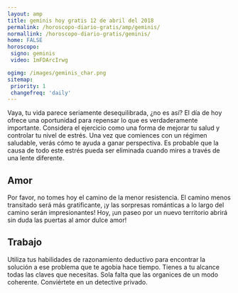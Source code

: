 ```yaml
---
layout: amp
title: geminis hoy gratis 12 de abril del 2018 
permalink: /horoscopo-diario-gratis/amp/geminis/
normallink: /horoscopo-diario-gratis/geminis/
home: FALSE
horoscopo:
 signo: geminis
 video: 1mFDArcIrwg

ogimg: /images/geminis_char.png
sitemap:
 priority: 1
 changefreq: 'daily'
---
```



Vaya, tu vida parece seriamente desequilibrada, ¿no es así? El día de hoy ofrece una oportunidad para repensar lo que es verdaderamente importante. Considera el ejercicio como una forma de mejorar tu salud y controlar tu nivel de estrés. Una vez que comiences con un régimen saludable, verás cómo te ayuda a ganar perspectiva. Es probable que la causa de todo este estrés pueda ser eliminada cuando mires a través de una lente diferente.

## Amor

Por favor, no tomes hoy el camino de la menor resistencia. El camino menos transitado será más gratificante, ¡y las sorpresas románticas a lo largo del camino serán impresionantes! Hoy, ¡un paseo por un nuevo territorio abrirá sin duda las puertas al amor dulce amor!

## Trabajo

Utiliza tus habilidades de razonamiento deductivo para encontrar la solución a ese problema que te agobia hace tiempo. Tienes a tu alcance todas las claves que necesitas. Sola falta que las organices de un modo coherente. Conviértete en un detective privado.
